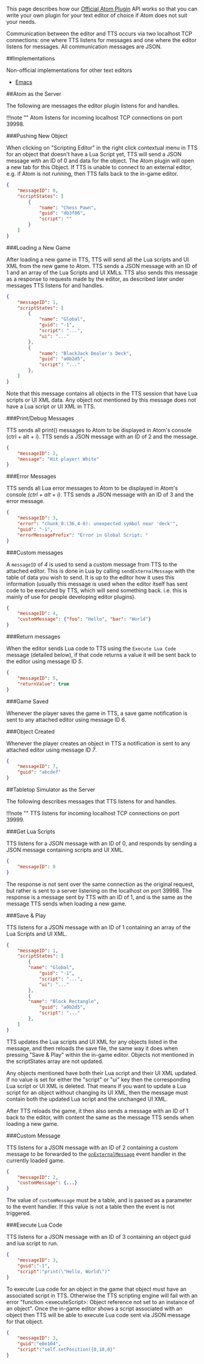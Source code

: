 This page describes how our [Official Atom Plugin](atom.md) API works so that you can write your own plugin for your text editor of choice if Atom does not suit your needs.

Communication between the editor and TTS occurs via two localhost TCP connections: one where TTS listens for messages and one where the editor listens for messages. All communication messages are JSON.

##Implementations

Non-official implementations for other text editors

- [Emacs](https://github.com/dangersalad/emacs-tts-editor)

##Atom as the Server

The following are messages the editor plugin listens for and handles.

!!!note ""
	Atom listens for incoming localhost TCP connections on port 39998.

###Pushing New Object

When clicking on "Scripting Editor" in the right click contextual menu in TTS for an object that doesn't have a Lua Script yet, TTS will send a JSON message with an ID of 0 and data for the object. The Atom plugin will open a new tab for this Object. If TTS is unable to connect to an external editor, e.g. if Atom is not running, then TTS falls back to the in-game editor.

```JSON
{
    "messageID": 0,
    "scriptStates": [
        {
            "name": "Chess Pawn",
            "guid": "db3f06",
            "script": ""
        }
    ]
}
```

###Loading a New Game

After loading a new game in TTS, TTS will send all the Lua scripts and UI XML from the new game to Atom. TTS sends a JSON message with an ID of 1 and an array of the Lua Scripts and UI XMLs. TTS also sends this message as a response to requests made by the editor, as described later under messages TTS listens for and handles.

```JSON
{
    "messageID": 1,
    "scriptStates": [
        {
            "name": "Global",
            "guid": "-1",
            "script": "...",
            "ui": "..."
        },
        {
            "name": "BlackJack Dealer's Deck",
            "guid": "a0b2d5",
            "script": "..."
        },
    ]
}
```

Note that this message contains all objects in the TTS session that have Lua scripts or UI XML data. Any object not mentioned by this message does not have a Lua script or UI XML in TTS.

###Print/Debug Messages

TTS sends all print() messages to Atom to be displayed in Atom's console (ctrl + alt + i). TTS sends a JSON message with an ID of 2 and the message.

```JSON
{
    "messageID": 2,
    "message": "Hit player! White"
}
```


###Error Messages

TTS sends all Lua error messages to Atom to be displayed in Atom's console *(ctrl + alt + i)*. TTS sends a JSON message with an ID of 3 and the error message.

```JSON
{
    "messageID": 3,
    "error": "chunk_0:(36,4-8): unexpected symbol near 'deck'",
    "guid": "-1",
    "errorMessagePrefix": "Error in Global Script: "
}
```


###Custom messages

A `messageID` of *4* is used to send a custom message from TTS to the attached editor.  This is done in Lua by calling `sendExternalMessage` with the table of data you wish to send.  It is up to the editor how it uses this information (usually this message is used when the editor itself has sent code to be executed by TTS, which will send something back. i.e. this is mainly of use for people developing editor plugins).

```JSON
{
    "messageID": 4,
    "customMessage": {"foo": "Hello", "bar": "World"}
}
```



###Return messages

When the editor sends Lua code to TTS using the `Execute Lua Code` message (detailed below), if that code returns a value it will be sent back to the editor using message ID *5*.

```JSON
{
    "messageID": 5,
    "returnValue": true
}
```



###Game Saved

Whenever the player saves the game in TTS, a save game notification is sent to any attached editor using message ID *6*.



###Object Created

Whenever the player creates an object in TTS a notification is sent to any attached editor using message ID *7*.

```JSON
{
    "messageID": 7,
    "guid": "abcdef"
}
```



##Tabletop Simulator as the Server

The following describes messages that TTS listens for and handles.

!!!note ""
	TTS listens for incoming localhost TCP connections on port 39999.


###Get Lua Scripts

TTS listens for a JSON message with an ID of 0, and responds by sending a JSON message containing scripts and UI XML.

```JSON
{
    "messageID": 0
}
```

The response is not sent over the same connection as the original request, but rather is sent to a server listening on the localhost on port 39998. The response is a message sent by TTS with an ID of 1, and is the same as the message TTS sends when loading a new game.

###Save & Play

TTS listens for a JSON message with an ID of 1 containing an array of the Lua Scripts and UI XML.

```JSON
{
    "messageID": 1,
    "scriptStates": [
        {
	    "name": "Global",
            "guid": "-1",
            "script": "...",
            "ui": "..."
        },
        {
	    "name": "Block Rectangle",
            "guid": "a0b2d5",
            "script": "..."
        },
    ]
}
```

TTS updates the Lua scripts and UI XML for any objects listed in the message, and then reloads the save file, the same way it does when pressing "Save & Play" within the in-game editor. Objects not mentioned in the scriptStates array are not updated.

Any objects mentioned have both their Lua script and their UI XML updated. If no value is set for either the "script" or "ui" key then the corresponding Lua script or UI XML is deleted. That means if you want to update a Lua script for an object without changing its UI XML, then the message must contain both the updated Lua script and the unchanged UI XML.

After TTS reloads the game, it then also sends a message with an ID of 1 back to the editor, with content the same as the message TTS sends when loading a new game.

###Custom Message

TTS listens for a JSON message with an ID of 2 containing a custom message to be forwarded to the [`onExternalMessage`](events.md#onexternalmessage) event handler in the currently loaded game.

```JSON
{
    "messageID": 2,
    "customMessage": {...}
}
```

The value of `customMessage` must be a table, and is passed as a parameter to the event handler. If this value is not a table then the event is not triggered.

###Execute Lua Code

TTS listens for a JSON message with an ID of 3 containing an object guid and lua script to run.

```JSON
{
    "messageID": 3,
    "guid":"-1",
    "script":"print(\"Hello, World\")"
}
```

To execute Lua code for an object in the game that object must have an associated script in TTS. Otherwise the TTS scripting engine will fail with an error "function \<executeScript\>: Object reference not set to an instance of an object". Once the in-game editor shows a script associated with an object then TTS will be able to execute Lua code sent via JSON message for that object.

```JSON
{
    "messageID": 3,
    "guid":"e8e104",
    "script":"self.setPosition({0,10,0}"
}
```
